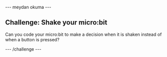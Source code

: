\--- meydan okuma \---

## Challenge: Shake your micro:bit

Can you code your micro:bit to make a decision when it is shaken instead of when a button is pressed?

\--- /challenge \---
